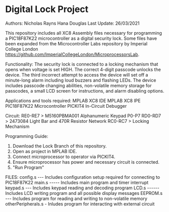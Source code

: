 # Digital Lock Project
Authors:     Nicholas Rayns
             Hana Douglas
Last Update: 26/03/2021
          
This repository includes all XC8 Assembly files necessary for programming a PIC18F87K22 microcontroller as a digital security lock. Some files have been expanded from the Microcontroller Labs repository by Imperial College London https://github.com/ImperialCollegeLondon/MicroprocessorsLab.

Functionality: 
The security lock is connected to a locking mechanism that opens when voltage is set HIGH. The correct 4-digit passcode unlocks the device. The third incorrect attempt to access the device will set off a minute-long alarm including loud buzzers and flashing LEDs. The device includes passcode changing abilities, non-volatile memory storage for passcodes, a small LCD screen for instructions, and alarm disabling options. 

Applications and tools required: 
MPLAB XC8 IDE
MPLAB XC8 IPE 
PIC18F87K22 Microcontroller
PICKIT4 In-Circuit Debugger 

Circuit:
RE0-RE7 > M5160PBMA001 Alphanumeric Keypad P0-P7
RD0-RD7 > 2473084 Light Bar and 470R Resistor Network
RC0-RC7 > Locking Mechanism 

Programming Guide: 
1. Download the Lock Branch of this repository. 
2. Open as project in MPLAB IDE. 
3. Connect microprocessor to operator via PICKIT4. 
4. Ensure microprocessor has power and necessary circuit is connected. 
5. "Run Program" 

FILES: 
config.s --- Includes configuration setup required for connecting to PIC18F87K22
main.s ----- Includes main program and timer interrupt
keypad.s --- Includes keypad reading and decoding program 
LCD.s ------ Includes LCD writing program and all possible display messages
EEPROM.s --- Includes program for reading and writing to non-volatile memory
otherPeripherals.s - Inludes program for interacting with external circuit 
